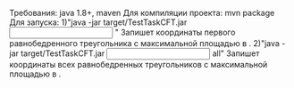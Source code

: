 Требования: java 1.8+, maven
Для компиляции проекта: mvn package
Для запуска: 
1)"java -jar target/TestTaskCFT.jar <input file> <output file>"
Запишет координаты первого равнобедренного треугольника с максимальной площадью в <output file>.
2)"java -jar target/TestTaskCFT.jar <input file> <output file> all"
Запишет координаты всех равнобедренных треугольников с максимальной площадью в <output file>.